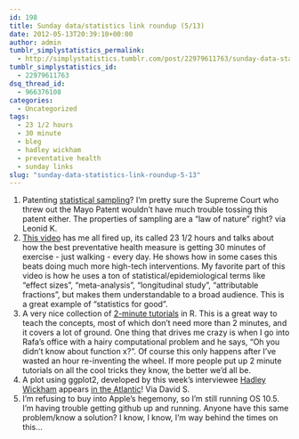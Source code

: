 ```yaml
---
id: 198
title: Sunday data/statistics link roundup (5/13)
date: 2012-05-13T20:39:10+00:00
author: admin
tumblr_simplystatistics_permalink:
  - http://simplystatistics.tumblr.com/post/22979611763/sunday-data-statistics-link-roundup-5-13
tumblr_simplystatistics_id:
  - 22979611763
dsq_thread_id:
  - 966376108
categories:
  - Uncategorized
tags:
  - 23 1/2 hours
  - 30 minute
  - bleg
  - hadley wickham
  - preventative health
  - sunday links
slug: "sunday-data-statistics-link-roundup-5-13"
---
```

  1. Patenting <a href="http://www.nytimes.com/2012/05/13/jobs/an-actuary-proves-patents-arent-only-for-engineers.html?_r=1" target="_blank">statistical sampling</a>? I&#8217;m pretty sure the Supreme Court who threw out the Mayo Patent wouldn&#8217;t have much trouble tossing this patent either. The properties of sampling are a &#8220;law of nature&#8221; right? via Leonid K. 
  2. <a href="http://www.youtube.com/watch?v=aUaInS6HIGo" target="_blank">This video</a> has me all fired up, its called 23&#160;1/2 hours and talks about how the best preventative health measure is getting 30 minutes of exercise - just walking - every day. He shows how in some cases this beats doing much more high-tech interventions. My favorite part of this video is how he uses a ton of statistical/epidemiological terms like &#8220;effect sizes&#8221;, &#8220;meta-analysis&#8221;, &#8220;longitudinal study&#8221;, &#8220;attributable fractions&#8221;, but makes them understandable to a broad audience. This is a great example of &#8220;statistics for good&#8221;.
  3. A very nice collection of <a href="http://www.twotorials.com/2012/05/ninety-two-minute-r-tutorial-videos.html" target="_blank">2-minute tutorials</a> in R. This is a great way to teach the concepts, most of which don&#8217;t need more than 2 minutes, and it covers a lot of ground. One thing that drives me crazy is when I go into Rafa&#8217;s office with a hairy computational problem and he says, &#8220;Oh you didn&#8217;t know about function x?&#8221;. Of course this only happens after I&#8217;ve wasted an hour re-inventing the wheel. If more people put up 2 minute tutorials on all the cool tricks they know, the better we&#8217;d all be. 
  4. A plot using ggplot2, developed by this week&#8217;s interviewee <a href="http://simplystatistics.tumblr.com/post/22844703875/ha" target="_blank">Hadley Wickham</a> appears <a href="http://www.theatlantic.com/entertainment/archive/2012/03/the-foreign-language-of-mad-men/254668/" target="_blank">in the Atlantic</a>! Via David S. 
  5. I&#8217;m refusing to buy into Apple&#8217;s hegemony, so I&#8217;m still running OS 10.5. I&#8217;m having trouble getting github up and running. Anyone have this same problem/know a solution? I know, I know, I&#8217;m way behind the times on this&#8230;
